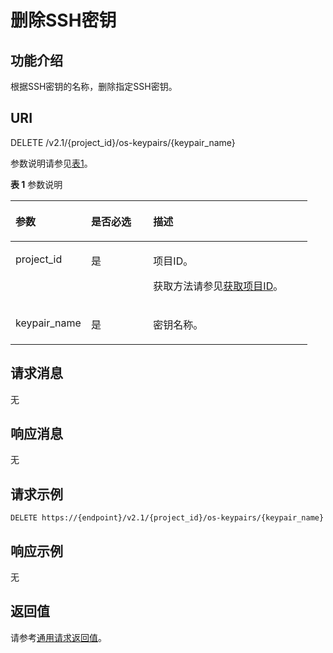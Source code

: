 # 删除SSH密钥<a name="ecs_03_1204"></a>

## 功能介绍<a name="section33132068"></a>

根据SSH密钥的名称，删除指定SSH密钥。

## URI<a name="section29753161"></a>

DELETE /v2.1/\{project\_id\}/os-keypairs/\{keypair\_name\}

参数说明请参见[表1](#table48776445)。

**表 1**  参数说明

<a name="table48776445"></a>
<table><thead align="left"><tr id="row64721603"><th class="cellrowborder" valign="top" width="25.44%" id="mcps1.2.4.1.1"><p id="p5187119"><a name="p5187119"></a><a name="p5187119"></a>参数</p>
</th>
<th class="cellrowborder" valign="top" width="20.93%" id="mcps1.2.4.1.2"><p id="p17503500"><a name="p17503500"></a><a name="p17503500"></a>是否必选</p>
</th>
<th class="cellrowborder" valign="top" width="53.63%" id="mcps1.2.4.1.3"><p id="p8497414"><a name="p8497414"></a><a name="p8497414"></a>描述</p>
</th>
</tr>
</thead>
<tbody><tr id="row8464456"><td class="cellrowborder" valign="top" width="25.44%" headers="mcps1.2.4.1.1 "><p id="p14532322"><a name="p14532322"></a><a name="p14532322"></a>project_id</p>
</td>
<td class="cellrowborder" valign="top" width="20.93%" headers="mcps1.2.4.1.2 "><p id="p36267453"><a name="p36267453"></a><a name="p36267453"></a>是</p>
</td>
<td class="cellrowborder" valign="top" width="53.63%" headers="mcps1.2.4.1.3 "><p id="p37593705"><a name="p37593705"></a><a name="p37593705"></a>项目ID。</p>
<p id="p1180512217438"><a name="p1180512217438"></a><a name="p1180512217438"></a>获取方法请参见<a href="获取项目ID.md">获取项目ID</a>。</p>
</td>
</tr>
<tr id="row65190153"><td class="cellrowborder" valign="top" width="25.44%" headers="mcps1.2.4.1.1 "><p id="p45911036"><a name="p45911036"></a><a name="p45911036"></a>keypair_name</p>
</td>
<td class="cellrowborder" valign="top" width="20.93%" headers="mcps1.2.4.1.2 "><p id="p27806444"><a name="p27806444"></a><a name="p27806444"></a>是</p>
</td>
<td class="cellrowborder" valign="top" width="53.63%" headers="mcps1.2.4.1.3 "><p id="p37729472"><a name="p37729472"></a><a name="p37729472"></a>密钥名称。</p>
</td>
</tr>
</tbody>
</table>

## 请求消息<a name="section66451858"></a>

无

## 响应消息<a name="section61195818"></a>

无

## 请求示例<a name="section118665219435"></a>

```
DELETE https://{endpoint}/v2.1/{project_id}/os-keypairs/{keypair_name}
```

## 响应示例<a name="section19716123044320"></a>

无

## 返回值<a name="section13891457"></a>

请参考[通用请求返回值](通用请求返回值.md)。

